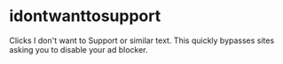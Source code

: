 # idontwanttosupport
Clicks I don't want to Support or similar text. This quickly bypasses sites asking you to disable your ad blocker.
